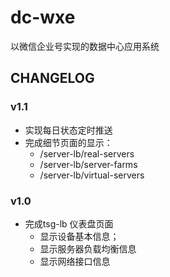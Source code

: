 # dc-wxe
以微信企业号实现的数据中心应用系统


## CHANGELOG

### v1.1

- 实现每日状态定时推送
- 完成细节页面的显示：
  - /server-lb/real-servers
  - /server-lb/server-farms
  - /server-lb/virtual-servers

### v1.0
- 完成tsg-lb 仪表盘页面
  - 显示设备基本信息；
  - 显示服务器负载均衡信息
  - 显示网络接口信息
